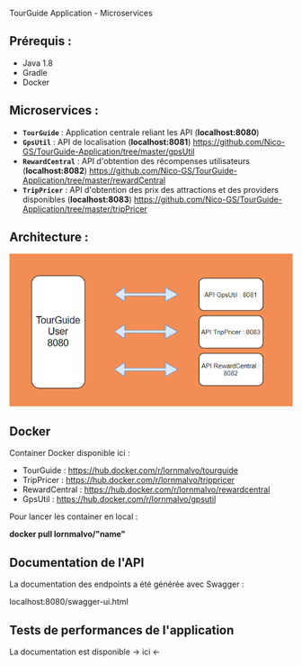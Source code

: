 TourGuide Application - Microservices


<h2>Prérequis :</h2>

* Java 1.8
* Gradle
* Docker

<h2>Microservices : </h2>

* **`TourGuide`** : Application centrale reliant les API (**localhost:8080**)
* **`GpsUtil`** : API de localisation (**localhost:8081**) https://github.com/Nico-GS/TourGuide-Application/tree/master/gpsUtil
* **`RewardCentral`** : API d'obtention des récompenses utilisateurs (**localhost:8082**) https://github.com/Nico-GS/TourGuide-Application/tree/master/rewardCentral
* **`TripPricer`** : API d'obtention des prix des attractions et des providers disponibles (**localhost:8083**) https://github.com/Nico-GS/TourGuide-Application/tree/master/tripPricer

<h2> Architecture : </h2>

![img.png](architecture.png)

<h2> Docker </h2>

Container Docker disponible ici :

* TourGuide : https://hub.docker.com/r/lornmalvo/tourguide
* TripPricer : https://hub.docker.com/r/lornmalvo/trippricer
* RewardCentral : https://hub.docker.com/r/lornmalvo/rewardcentral
* GpsUtil : https://hub.docker.com/r/lornmalvo/gpsutil

Pour lancer les container en local : 

**docker pull lornmalvo/"name"**

<h2> Documentation de l'API </h2>

La documentation des endpoints a été générée avec Swagger :

localhost:8080/swagger-ui.html

<h2> Tests de performances de l'application </h2>

La documentation est disponible -> ici <- 
